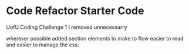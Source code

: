 # Code Refactor Starter Code
UofU Coding Challenge 1
I removed unnecessarry <div> wherever possible
added section elements to make to flow easier to read and easier to manage the css. 